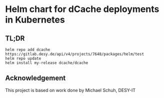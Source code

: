 # Helm chart for dCache deployments in Kubernetes

## TL;DR

```
helm repo add dcache https://gitlab.desy.de/api/v4/projects/7648/packages/helm/test
helm repo update
helm install my-release dcache/dcache
```

## Acknowledgement

This project is based on work done by Michael Schuh, DESY-IT
